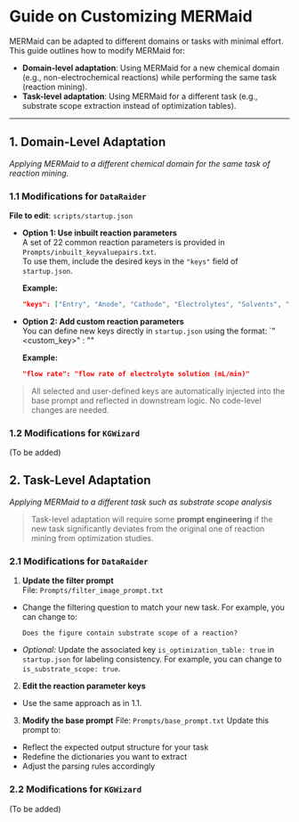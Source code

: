 # Guide on Customizing MERMaid

MERMaid can be adapted to different domains or tasks with minimal effort. 
This guide outlines how to modify MERMaid for:

- **Domain-level adaptation**: Using MERMaid for a new chemical domain (e.g., non-electrochemical reactions) while performing the same task (reaction mining).
- **Task-level adaptation**: Using MERMaid for a different task (e.g., substrate scope extraction instead of optimization tables).

---

## 1. Domain-Level Adaptation  
*Applying MERMaid to a different chemical domain for the same task of reaction mining.*

### 1.1 Modifications for `DataRaider`

**File to edit**: `scripts/startup.json`

- **Option 1: Use inbuilt reaction parameters**  
  A set of 22 common reaction parameters is provided in `Prompts/inbuilt_keyvaluepairs.txt`.  
  To use them, include the desired keys in the `"keys"` field of `startup.json`.

  **Example:**
  ```json
  "keys": ["Entry", "Anode", "Cathode", "Electrolytes", "Solvents", "Duration"]

- **Option 2: Add custom reaction parameters**  
  You can define new keys directly in `startup.json` using the format: 
  `"<custom_key>" : "<brief description>"
  
  **Example:**
  ```json
  "flow rate": "flow rate of electrolyte solution (mL/min)"

> All selected and user-defined keys are automatically injected into the base prompt and reflected in downstream logic. No code-level changes are needed.

### 1.2 Modifications for `KGWizard`
(To be added)

## 2. Task-Level Adaptation 
*Applying MERMaid to a different task such as substrate scope analysis*
> Task-level adaptation will require some **prompt engineering** if the new task significantly deviates from the original one of reaction mining from optimization studies.

### 2.1 Modifications for `DataRaider`
1. **Update the filter prompt**  
File: `Prompts/filter_image_prompt.txt`  
- Change the filtering question to match your new task. For example, you can change to: 
   ```
   Does the figure contain substrate scope of a reaction?
   ```
- *Optional:* Update the associated key `is_optimization_table: true` in `startup.json` for labeling consistency. For example, you can change to `is_substrate_scope: true`. 

2. **Edit the reaction parameter keys**
- Use the same approach as in 1.1. 

3. **Modify the base prompt**
File: `Prompts/base_prompt.txt`
Update this prompt to:
- Reflect the expected output structure for your task
- Redefine the dictionaries you want to extract
- Adjust the parsing rules accordingly

### 2.2 Modifications for `KGWizard`
(To be added)